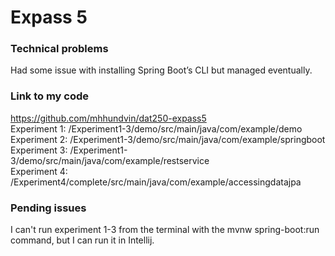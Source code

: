 # Expass 5

### Technical problems
Had some issue with installing Spring Boot’s CLI but managed
eventually.

### Link to my code
https://github.com/mhhundvin/dat250-expass5   
Experiment 1: /Experiment1-3/demo/src/main/java/com/example/demo   
Experiment 2: /Experiment1-3/demo/src/main/java/com/example/springboot   
Experiment 3: /Experiment1-3/demo/src/main/java/com/example/restservice   
Experiment 4: /Experiment4/complete/src/main/java/com/example/accessingdatajpa

### Pending issues
I can't run experiment 1-3 from the terminal with the mvnw spring-boot:run
command, but I can run it in Intellij.